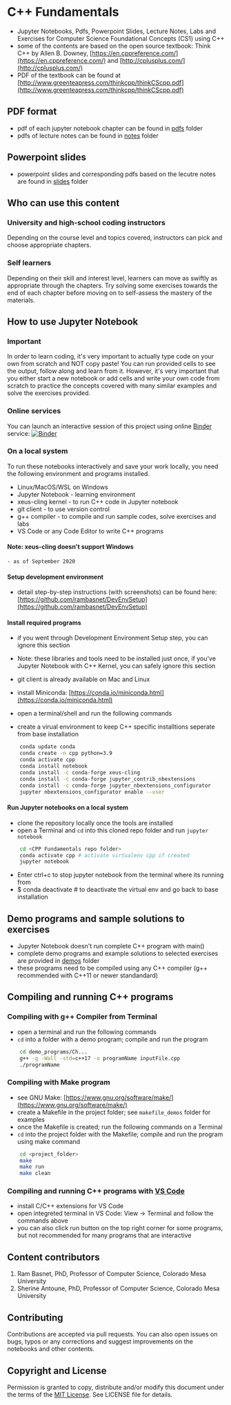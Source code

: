 # C++ Fundamentals

- Jupyter Notebooks, Pdfs, Powerpoint Slides, Lecture Notes, Labs and Exercises for Computer Science Foundational Concepts (CS1) using C++
- some of the contents are based on the open source textbook: Think C++ by Allen B. Downey, [https://en.cppreference.com/](https://en.cppreference.com/) and [http://cplusplus.com/](http://cplusplus.com/)
- PDF of the textbook can be found at [http://www.greenteapress.com/thinkcpp/thinkCScpp.pdf](http://www.greenteapress.com/thinkcpp/thinkCScpp.pdf)

## PDF format

- pdf of each jupyter notebook chapter can be found in [pdfs](https://github.com/rambasnet/CPPFundamentals-Notebooks/tree/master/pdfs) folder
- pdfs of lecture notes can be found in [notes](https://github.com/rambasnet/CPP-Fundamentals/tree/master/notes) folder


## Powerpoint slides

- powerpoint slides and corresponding pdfs based on the lecutre notes are found in [slides](https://github.com/rambasnet/CPP-Fundamentals/tree/master/slides) folder

## Who can use this content

### University and high-school coding instructors

Depending on the course level and topics covered, instructors can pick and choose appropriate chapters.

### Self learners

Depending on their skill and interest level, learners can move as swiftly as appropriate through the chapters. Try solving some exercises towards the end of each chapter before moving on to self-assess the mastery of the materials.

## How to use Jupyter Notebook

### Important

In order to learn coding, it's very important to actually type code on your own from scratch and NOT copy paste! You can run provided cells to see the output, follow along and learn from it. However, it's very important that you either start a new notebook or add cells and write your own code from scratch to practice the concepts covered with many similar examples and solve the exercises provided.

### Online services

You can launch an interactive session of this project using online [Binder](http://mybinder.org/) service:
[![Binder](https://mybinder.org/badge_logo.svg)](https://mybinder.org/v2/gh/rambasnet/CPP-Fundamentals/HEAD?filepath=Ch00-TableOfContents.ipynb)

### On a local system

To run these notebooks interactively and save your work locally, you need the following environment and programs installed.

- Linux/MacOS/WSL on Windows
- Jupyter Notebook - learning environment
- xeus-cling kernel - to run C++ code in Jupyter notebook
- git client - to use version control
- g++ compiler - to compile and run sample codes, solve exercises and labs
- VS Code or any Code Editor to write C++ programs

#### Note: xeus-cling doesn't support Windows

    - as of September 2020

#### Setup development environment

- detail step-by-step instructions (with screenshots) can be found here: [https://github.com/rambasnet/DevEnvSetup](https://github.com/rambasnet/DevEnvSetup)

#### Install required programs

- if you went through Development Environment Setup step, you can ignore this section
- Note: these libraries and tools need to be installed just once, if you've Jupyter Notebook with C++ Kernel, you can safely ignore this section

- git client is already available on Mac and Linux
- install Miniconda: [https://conda.io/miniconda.html](https://conda.io/miniconda.html)
- open a terminal/shell and run the following commands
- create a virual environment to keep C++ specific installtions seperate from base installation

```bash
    conda update conda
    conda create -n cpp python=3.9
    conda activate cpp
    conda install notebook
    conda install -c conda-forge xeus-cling
    conda install -c conda-forge jupyter_contrib_nbextensions
    conda install -c conda-forge jupyter_nbextensions_configurator
    jupyter nbextensions_configurator enable --user
```

#### Run Jupyter notebooks on a local system

- clone the repository locally once the tools are installed
- open a Terminal and `cd` into this cloned repo folder and run `jupyter notebook`

```bash
    cd <CPP Fundamentals repo folder>
    conda activate cpp # activate virtualenv cpp if created
    jupyter notebook
```

- Enter ctrl+c to stop jupyter notebook from the terminal where its running from
- $ conda deactivate # to deactivate the virtual env and go back to base installation

## Demo programs and sample solutions to exercises

- Jupyter Notebook doesn't run complete C++ program with main()
- complete demo programs and example solutions to selected exercises are provided in [demos](https://github.com/rambasnet/CPP-Fundamentals/tree/master/demos) folder
- these programs need to be compiled using any C++ compiler (g++ recommended with C++11 or newer standandard)

## Compiling and running C++ programs

### Compiling with g++ Compiler from Terminal

- open a terminal and run the following commands
- `cd` into a folder with a demo program; compile and run the program

```bash
    cd demo_programs/Ch...
    g++ -g -Wall -std=c++17 -o programName inputFile.cpp
    ./programName
```

### Compiling with Make program

- see GNU Make: [https://www.gnu.org/software/make/](https://www.gnu.org/software/make/)
- create a Makefile in the project folder; see `makefile_demos` folder for examples
- once the Makefile is created; run the following commands on a Terminal
- `cd` into the project folder with the Makefile; compile and run the program using make command

```bash
    cd <project_folder>
    make
    make run
    make clean
```

### Compiling and running C++ programs with [VS Code](https://code.visualstudio.com/)

- install C/C++ extensions for VS Code
- open integreted terminal in VS Code: View -> Terminal and follow the commands above
- you can also click run button on the top right corner for some programs, but not recommended for many programs that are interactive

## Content contributors

1. Ram Basnet, PhD, Professor of Computer Science, Colorado Mesa University
2. Sherine Antoune, PhD, Professor of Computer Science, Colorado Mesa University

## Contributing

Contributions are accepted via pull requests. You can also open issues on bugs, typos or any corrections and suggest improvements on the notebooks and other contents.

## Copyright and License

Permission is granted to copy, distribute and/or modify this document under the terms of the [MIT License](https://opensource.org/licenses/MIT). See LICENSE file for details.
